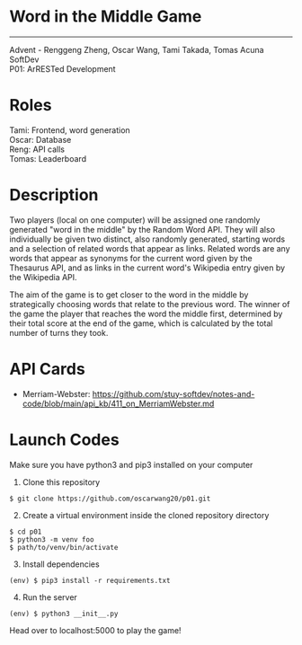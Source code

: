 # Word in the Middle Game
---
Advent - Renggeng Zheng, Oscar Wang, Tami Takada, Tomas Acuna  
SoftDev  
P01: ArRESTed Development  

# Roles
Tami: Frontend, word generation  
Oscar: Database  
Reng: API calls  
Tomas: Leaderboard  

# Description
Two players (local on one computer) will be assigned one randomly generated "word in the
middle" by the Random Word API. They will also individually be given two distinct, also
randomly generated, starting words and a selection of related words that appear as links.
Related words are any words that appear as synonyms for the current word given by the
Thesaurus API, and as links in the current word's Wikipedia entry given by the Wikipedia API.

The aim of the game is to get closer to the word in the middle by strategically choosing words
that relate to the previous word. The winner of the game the player that reaches the word
the middle first, determined by their total score at the end of the
game, which is calculated by
the total number of turns they took.

# API Cards
- Merriam-Webster: https://github.com/stuy-softdev/notes-and-code/blob/main/api_kb/411_on_MerriamWebster.md

# Launch Codes
Make sure you have python3 and pip3 installed on your computer

1. Clone this repository
```
$ git clone https://github.com/oscarwang20/p01.git
```

2. Create a virtual environment inside the cloned repository directory
```
$ cd p01
$ python3 -m venv foo
$ path/to/venv/bin/activate
```

3. Install dependencies
```
(env) $ pip3 install -r requirements.txt
```

4. Run the server
```
(env) $ python3 __init__.py
```

Head over to localhost:5000 to play the game!
